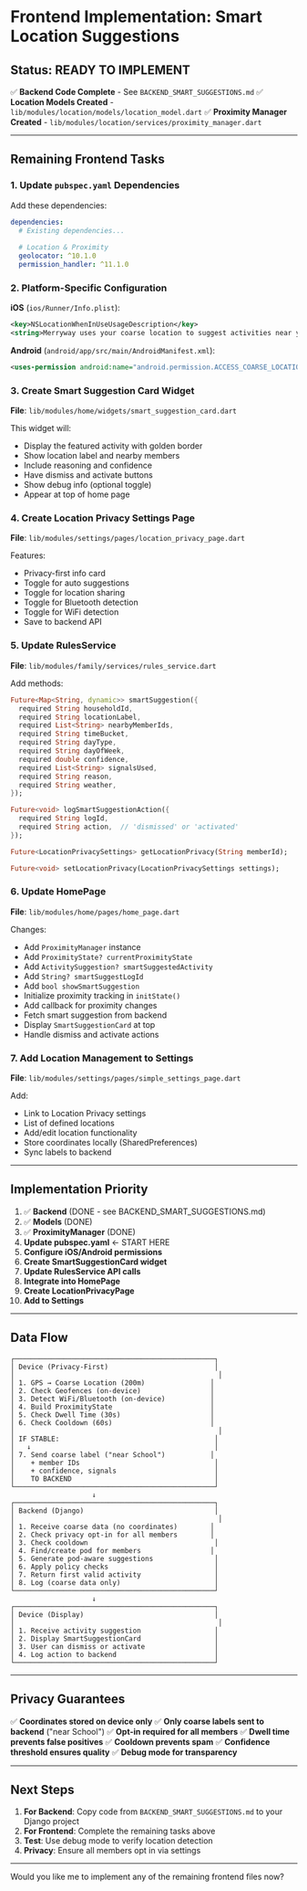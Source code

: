 # Frontend Implementation: Smart Location Suggestions

## Status: READY TO IMPLEMENT

✅ **Backend Code Complete** - See `BACKEND_SMART_SUGGESTIONS.md`
✅ **Location Models Created** - `lib/modules/location/models/location_model.dart`
✅ **Proximity Manager Created** - `lib/modules/location/services/proximity_manager.dart`

---

## Remaining Frontend Tasks

### 1. Update `pubspec.yaml` Dependencies

Add these dependencies:

```yaml
dependencies:
  # Existing dependencies...
  
  # Location & Proximity
  geolocator: ^10.1.0
  permission_handler: ^11.1.0
```

### 2. Platform-Specific Configuration

**iOS** (`ios/Runner/Info.plist`):
```xml
<key>NSLocationWhenInUseUsageDescription</key>
<string>Merryway uses your coarse location to suggest activities near your defined places like Home or School. Location data never leaves your device.</string>
```

**Android** (`android/app/src/main/AndroidManifest.xml`):
```xml
<uses-permission android:name="android.permission.ACCESS_COARSE_LOCATION" />
```

### 3. Create Smart Suggestion Card Widget

**File**: `lib/modules/home/widgets/smart_suggestion_card.dart`

This widget will:
- Display the featured activity with golden border
- Show location label and nearby members
- Include reasoning and confidence
- Have dismiss and activate buttons
- Show debug info (optional toggle)
- Appear at top of home page

### 4. Create Location Privacy Settings Page

**File**: `lib/modules/settings/pages/location_privacy_page.dart`

Features:
- Privacy-first info card
- Toggle for auto suggestions
- Toggle for location sharing
- Toggle for Bluetooth detection
- Toggle for WiFi detection
- Save to backend API

### 5. Update RulesService

**File**: `lib/modules/family/services/rules_service.dart`

Add methods:
```dart
Future<Map<String, dynamic>> smartSuggestion({
  required String householdId,
  required String locationLabel,
  required List<String> nearbyMemberIds,
  required String timeBucket,
  required String dayType,
  required String dayOfWeek,
  required double confidence,
  required List<String> signalsUsed,
  required String reason,
  required String weather,
});

Future<void> logSmartSuggestionAction({
  required String logId,
  required String action,  // 'dismissed' or 'activated'
});

Future<LocationPrivacySettings> getLocationPrivacy(String memberId);

Future<void> setLocationPrivacy(LocationPrivacySettings settings);
```

### 6. Update HomePage

**File**: `lib/modules/home/pages/home_page.dart`

Changes:
- Add `ProximityManager` instance
- Add `ProximityState? currentProximityState`
- Add `ActivitySuggestion? smartSuggestedActivity`
- Add `String? smartSuggestLogId`
- Add `bool showSmartSuggestion`
- Initialize proximity tracking in `initState()`
- Add callback for proximity changes
- Fetch smart suggestion from backend
- Display `SmartSuggestionCard` at top
- Handle dismiss and activate actions

### 7. Add Location Management to Settings

**File**: `lib/modules/settings/pages/simple_settings_page.dart`

Add:
- Link to Location Privacy settings
- List of defined locations
- Add/edit location functionality
- Store coordinates locally (SharedPreferences)
- Sync labels to backend

---

## Implementation Priority

1. ✅ **Backend** (DONE - see BACKEND_SMART_SUGGESTIONS.md)
2. ✅ **Models** (DONE)
3. ✅ **ProximityManager** (DONE)
4. **Update pubspec.yaml** ← START HERE
5. **Configure iOS/Android permissions**
6. **Create SmartSuggestionCard widget**
7. **Update RulesService API calls**
8. **Integrate into HomePage**
9. **Create LocationPrivacyPage**
10. **Add to Settings**

---

## Data Flow

```
┌─────────────────────────────────────────────────┐
│ Device (Privacy-First)                          │
│                                                  │
│ 1. GPS → Coarse Location (200m)                │
│ 2. Check Geofences (on-device)                 │
│ 3. Detect WiFi/Bluetooth (on-device)           │
│ 4. Build ProximityState                        │
│ 5. Check Dwell Time (30s)                      │
│ 6. Check Cooldown (60s)                        │
│                                                  │
│ IF STABLE:                                      │
│   ↓                                             │
│ 7. Send coarse label ("near School")           │
│    + member IDs                                 │
│    + confidence, signals                        │
│    TO BACKEND                                   │
└─────────────────────────────────────────────────┘
                    ↓
┌─────────────────────────────────────────────────┐
│ Backend (Django)                                │
│                                                  │
│ 1. Receive coarse data (no coordinates)        │
│ 2. Check privacy opt-in for all members        │
│ 3. Check cooldown                               │
│ 4. Find/create pod for members                 │
│ 5. Generate pod-aware suggestions               │
│ 6. Apply policy checks                          │
│ 7. Return first valid activity                  │
│ 8. Log (coarse data only)                       │
└─────────────────────────────────────────────────┘
                    ↓
┌─────────────────────────────────────────────────┐
│ Device (Display)                                │
│                                                  │
│ 1. Receive activity suggestion                  │
│ 2. Display SmartSuggestionCard                  │
│ 3. User can dismiss or activate                 │
│ 4. Log action to backend                        │
└─────────────────────────────────────────────────┘
```

---

## Privacy Guarantees

✅ **Coordinates stored on device only**
✅ **Only coarse labels sent to backend** ("near School")
✅ **Opt-in required for all members**
✅ **Dwell time prevents false positives**
✅ **Cooldown prevents spam**
✅ **Confidence threshold ensures quality**
✅ **Debug mode for transparency**

---

## Next Steps

1. **For Backend**: Copy code from `BACKEND_SMART_SUGGESTIONS.md` to your Django project
2. **For Frontend**: Complete the remaining tasks above
3. **Test**: Use debug mode to verify location detection
4. **Privacy**: Ensure all members opt in via settings

---

Would you like me to implement any of the remaining frontend files now?

